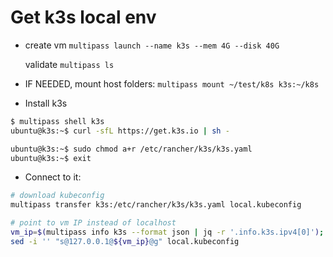 # Get k3s local env
- create vm `multipass launch --name k3s --mem 4G --disk 40G`

    validate `multipass ls`
    
- IF NEEDED, mount host folders: `multipass mount ~/test/k8s k3s:~/k8s`
- Install k3s
```sh
$ multipass shell k3s
ubuntu@k3s:~$ curl -sfL https://get.k3s.io | sh -

ubuntu@k3s:~$ sudo chmod a+r /etc/rancher/k3s/k3s.yaml
ubuntu@k3s:~$ exit
```
- Connect to it:

```sh
# download kubeconfig
multipass transfer k3s:/etc/rancher/k3s/k3s.yaml local.kubeconfig

# point to vm IP instead of localhost
vm_ip=$(multipass info k3s --format json | jq -r '.info.k3s.ipv4[0]');
sed -i '' "s@127.0.0.1@${vm_ip}@g" local.kubeconfig
```
